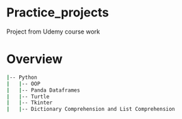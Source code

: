 # Practice_projects
Project from Udemy course work

# Overview
```bash
|-- Python
|   |-- OOP
|   |-- Panda Dataframes
|   |-- Turtle
|   |-- Tkinter
|   |-- Dictionary Comprehension and List Comprehension
````
